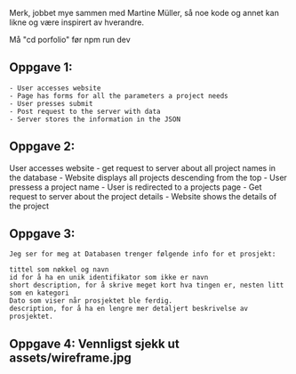 Merk, jobbet mye sammen med Martine Müller, så noe kode og annet kan likne og være inspirert av hverandre.

Må "cd porfolio" før npm run dev

## Oppgave 1:
    - User accesses website
    - Page has forms for all the parameters a project needs
    - User presses submit
    - Post request to the server with data
    - Server stores the information in the JSON

## Oppgave 2:
User accesses website
	- get request to server about all project names in the database
	- Website displays all projects descending from the top
	- User pressess a project name
	- User is redirected to a projects page
	- Get request to server about the project details
    - Website shows the details of the project

## Oppgave 3:
    Jeg ser for meg at Databasen trenger følgende info for et prosjekt:

    tittel som nøkkel og navn
    id for å ha en unik identifikator som ikke er navn
    short description, for å skrive meget kort hva tingen er, nesten litt som en kategori
    Dato som viser når prosjektet ble ferdig.
    description, for å ha en lengre mer detaljert beskrivelse av prosjektet.

## Oppgave 4: Vennligst sjekk ut assets/wireframe.jpg
